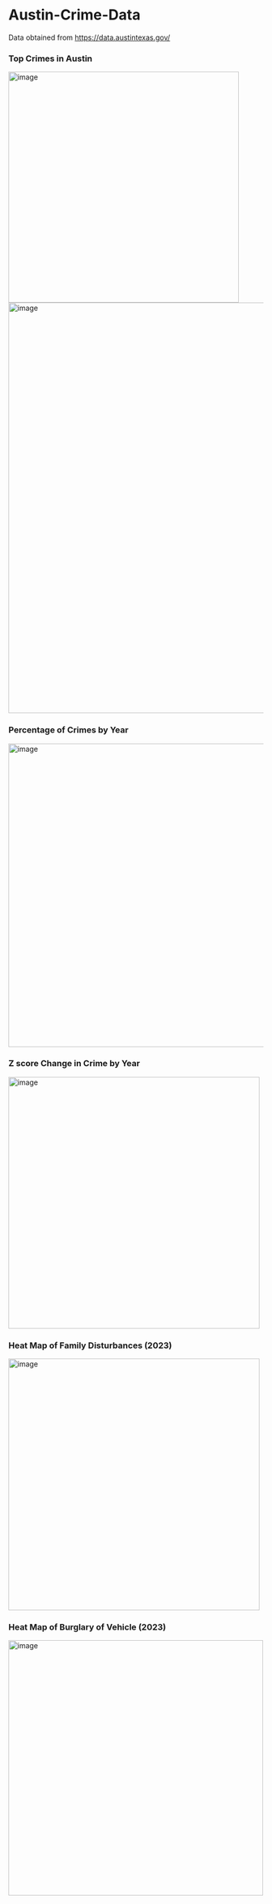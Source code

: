 # Austin-Crime-Data
Data obtained from https://data.austintexas.gov/



### Top Crimes in Austin
<img width="455" alt="image" src="https://github.com/lizobst/Austin-Crime-Data/assets/167817524/ec3c16cd-cce5-488e-959b-aaa2077fe18a">

<img width="809" alt="image" src="https://github.com/lizobst/Austin-Crime-Data/assets/167817524/39cca704-0b95-403e-af3f-51e767b5d062">

### Percentage of Crimes by Year

<img width="598" alt="image" src="https://github.com/lizobst/Austin-Crime-Data/assets/167817524/baf88adb-a6a9-43d6-afb4-bf7720163d3d">

### Z score Change in Crime by Year

<img width="496" alt="image" src="https://github.com/lizobst/Austin-Crime-Data/assets/167817524/0b01ee20-6657-4355-98d6-de388d126a5f">

### Heat Map of Family Disturbances (2023)

<img width="496" alt="image" src="https://github.com/lizobst/Austin-Crime-Data/assets/167817524/6af0dc17-4e7c-4b06-88e3-2bcc0fa375c3">

### Heat Map of Burglary of Vehicle (2023)

<img width="503" alt="image" src="https://github.com/lizobst/Austin-Crime-Data/assets/167817524/ce1e6157-b548-499f-8f31-55a92c4ad0d7">


